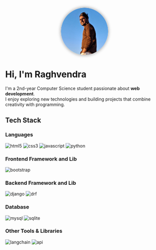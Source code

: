 
<!----------------------------------- About Section ------------------------------------>
<!-- <div>
    <img 
       align="right" 
       src="photo2.png" 
       alt="Coding" 
       width="150" 
       height="150" 
       style="
         border-radius: 50%; 
         border: 2px solid #ccc; 
         box-shadow: 0 0 10px rgba(0,0,0,0.3); 
         object-fit: cover;
       ">
  <h3>Hi, I'm Raghvendra</h3>
  <p>
    I'm a 2nd-year Computer Science student passionate about <b>web development</b>.<br>
    I enjoy exploring new technologies and building projects that combine creativity with programming.
  </p> 
</div> -->

<p align="center">
  <img src="photo2.png" alt="Raghvendra" width="150" height="150" style="border-radius:50%; border:2px solid #ccc; box-shadow:0 0 10px rgba(0,0,0,0.3);">
</p>

# Hi, I'm Raghvendra

I'm a 2nd-year Computer Science student passionate about **web development**.  
I enjoy exploring new technologies and building projects that combine creativity with programming.





<!----------------------------------- Tech Stack Section ------------------------------------>
## Tech Stack
<h3>Languages</h3>
<p>
    <img src="https://img.shields.io/badge/HTML5-E34F26?style=for-the-badge&logo=html5&logoColor=white" alt="html5" />
    <img src="https://img.shields.io/badge/CSS3-1572B6?style=for-the-badge&logo=css3&logoColor=white" alt="css3" />
    <img src="https://img.shields.io/badge/JavaScript-323330?style=for-the-badge&logo=javascript&logoColor=F7DF1E" alt="javascript" />
    <img src="https://img.shields.io/badge/Python-FFD43B?style=for-the-badge&logo=python&logoColor=blue" alt="python" />
</p>
<h3>Frontend Framework and Lib</h3>
<p>
    <img src="https://img.shields.io/badge/Bootstrap-563D7C?style=for-the-badge&logo=bootstrap&logoColor=white" alt="bootstrap" />
</p>
<h3>Backend Framework and Lib</h3>
<p>
    <img src="https://img.shields.io/badge/Django-092E20?style=for-the-badge&logo=django&logoColor=green" alt="django" />
   <img src="https://img.shields.io/badge/Django%20REST%20Framework-092E20?style=for-the-badge&logo=django&logoColor=white" alt="drf" />
</p>
</p>
<h3>Database</h3>
<p>
    <img src="https://img.shields.io/badge/MySQL-005C84?style=for-the-badge&logo=mysql&logoColor=white" alt="mysql" />
    <img src="https://img.shields.io/badge/SQLite-07405E?style=for-the-badge&logo=sqlite&logoColor=white" alt="sqlite" />
</p>
<h3>Other Tools & Libraries</h3>
<p>
  <img src="https://img.shields.io/badge/LangChain-000000?style=for-the-badge&logo=python&logoColor=white" alt="langchain" />
  <img src="https://img.shields.io/badge/API%20Integration-008000?style=for-the-badge&logo=postman&logoColor=white" alt="api" />
</p>

<!----------------------------------- Social Media Links Section ------------------------------------>

<!-- <h2><i>Let's Connect</i></h2>
<p align="left" >
   <a href="https://twitter.com/geekyshow1" target="blank"><img align="center" src="https://raw.githubusercontent.com/rahuldkjain/github-profile-readme-generator/master/src/images/icons/Social/twitter.svg" alt="geekyshow1" height="30" width="40" /></a>
  <a href="https://linkedin.com/in/irenicraj" target="blank"><img align="center" src="https://raw.githubusercontent.com/rahuldkjain/github-profile-readme-generator/master/src/images/icons/Social/linked-in-alt.svg" alt="irenicraj" height="30" width="40" /></a>
  <a href="https://www.facebook.com/GeekyShow" target="blank"><img align="center" src="https://raw.githubusercontent.com/rahuldkjain/github-profile-readme-generator/master/src/images/icons/Social/facebook.svg" alt="geekyshow" height="30" width="40" /></a>
  <a href="https://instagram.com/geekyshow1" target="blank"><img align="center" src="https://raw.githubusercontent.com/rahuldkjain/github-profile-readme-generator/master/src/images/icons/Social/instagram.svg" alt="geekyshow1" height="30" width="40" /></a>
  <a href="https://www.youtube.com/user/GeekyShow1" target="blank"><img align="center" src="https://raw.githubusercontent.com/rahuldkjain/github-profile-readme-generator/master/src/images/icons/Social/youtube.svg" alt="geekyshow1" height="30" width="40" /></a>
  <a href="https://www.geekyshows.com" target="blank"><img align="center" src="https://cdn1.iconfinder.com/data/icons/social-media-vol-3/24/_wordpress-512.png" alt="geekyshows" height="30" width="30" /></a>
</p> -->



